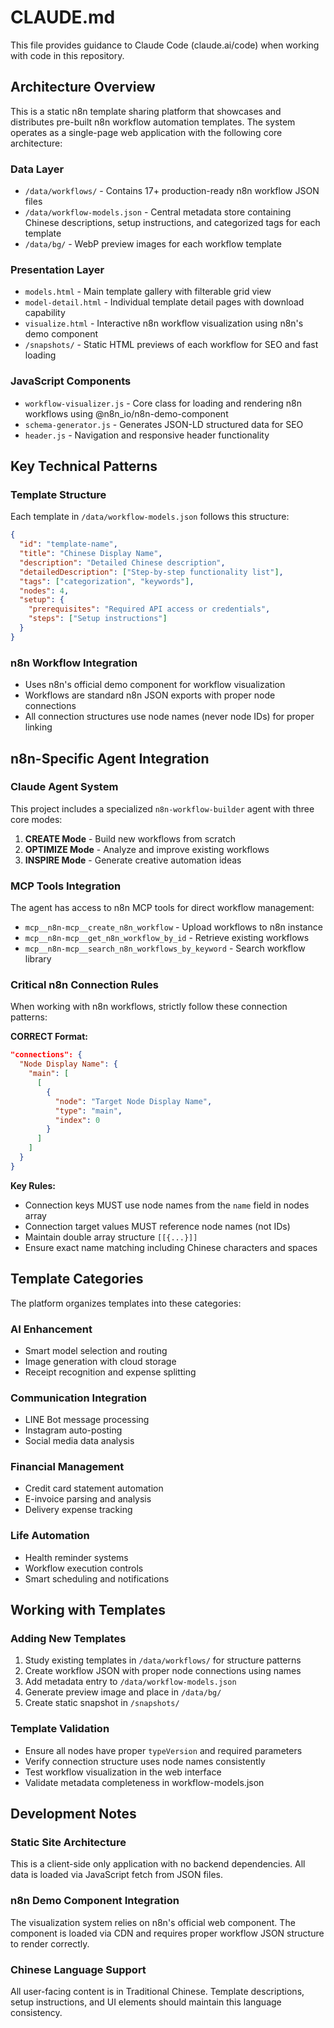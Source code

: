 # CLAUDE.md

This file provides guidance to Claude Code (claude.ai/code) when working with code in this repository.

## Architecture Overview

This is a static n8n template sharing platform that showcases and distributes pre-built n8n workflow automation templates. The system operates as a single-page web application with the following core architecture:

### Data Layer
- `/data/workflows/` - Contains 17+ production-ready n8n workflow JSON files
- `/data/workflow-models.json` - Central metadata store containing Chinese descriptions, setup instructions, and categorized tags for each template
- `/data/bg/` - WebP preview images for each workflow template

### Presentation Layer
- `models.html` - Main template gallery with filterable grid view
- `model-detail.html` - Individual template detail pages with download capability
- `visualize.html` - Interactive n8n workflow visualization using n8n's demo component
- `/snapshots/` - Static HTML previews of each workflow for SEO and fast loading

### JavaScript Components
- `workflow-visualizer.js` - Core class for loading and rendering n8n workflows using @n8n_io/n8n-demo-component
- `schema-generator.js` - Generates JSON-LD structured data for SEO
- `header.js` - Navigation and responsive header functionality

## Key Technical Patterns

### Template Structure
Each template in `/data/workflow-models.json` follows this structure:
```json
{
  "id": "template-name",
  "title": "Chinese Display Name",
  "description": "Detailed Chinese description",
  "detailedDescription": ["Step-by-step functionality list"],
  "tags": ["categorization", "keywords"],
  "nodes": 4,
  "setup": {
    "prerequisites": "Required API access or credentials",
    "steps": ["Setup instructions"]
  }
}
```

### n8n Workflow Integration
- Uses n8n's official demo component for workflow visualization
- Workflows are standard n8n JSON exports with proper node connections
- All connection structures use node names (never node IDs) for proper linking

## n8n-Specific Agent Integration

### Claude Agent System
This project includes a specialized `n8n-workflow-builder` agent with three core modes:

1. **CREATE Mode** - Build new workflows from scratch
2. **OPTIMIZE Mode** - Analyze and improve existing workflows  
3. **INSPIRE Mode** - Generate creative automation ideas

### MCP Tools Integration
The agent has access to n8n MCP tools for direct workflow management:
- `mcp__n8n-mcp__create_n8n_workflow` - Upload workflows to n8n instance
- `mcp__n8n-mcp__get_n8n_workflow_by_id` - Retrieve existing workflows
- `mcp__n8n-mcp__search_n8n_workflows_by_keyword` - Search workflow library

### Critical n8n Connection Rules
When working with n8n workflows, strictly follow these connection patterns:

**CORRECT Format:**
```json
"connections": {
  "Node Display Name": {
    "main": [
      [
        {
          "node": "Target Node Display Name",
          "type": "main",
          "index": 0
        }
      ]
    ]
  }
}
```

**Key Rules:**
- Connection keys MUST use node names from the `name` field in nodes array
- Connection target values MUST reference node names (not IDs)  
- Maintain double array structure `[[{...}]]`
- Ensure exact name matching including Chinese characters and spaces

## Template Categories

The platform organizes templates into these categories:

### AI Enhancement
- Smart model selection and routing
- Image generation with cloud storage
- Receipt recognition and expense splitting

### Communication Integration  
- LINE Bot message processing
- Instagram auto-posting
- Social media data analysis

### Financial Management
- Credit card statement automation
- E-invoice parsing and analysis
- Delivery expense tracking

### Life Automation
- Health reminder systems
- Workflow execution controls
- Smart scheduling and notifications

## Working with Templates

### Adding New Templates
1. Study existing templates in `/data/workflows/` for structure patterns
2. Create workflow JSON with proper node connections using names
3. Add metadata entry to `/data/workflow-models.json`
4. Generate preview image and place in `/data/bg/`
5. Create static snapshot in `/snapshots/`

### Template Validation
- Ensure all nodes have proper `typeVersion` and required parameters
- Verify connection structure uses node names consistently
- Test workflow visualization in the web interface
- Validate metadata completeness in workflow-models.json

## Development Notes

### Static Site Architecture
This is a client-side only application with no backend dependencies. All data is loaded via JavaScript fetch from JSON files.

### n8n Demo Component Integration
The visualization system relies on n8n's official web component. The component is loaded via CDN and requires proper workflow JSON structure to render correctly.

### Chinese Language Support
All user-facing content is in Traditional Chinese. Template descriptions, setup instructions, and UI elements should maintain this language consistency.